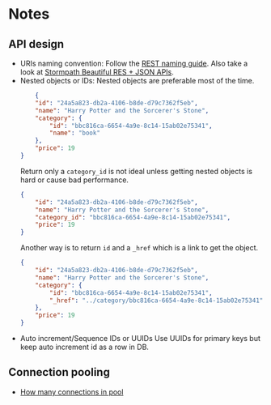 # Notes
## API design
- URIs naming convention: 
Follow the [REST naming guide](https://restfulapi.net/resource-naming/). Also take a look at [Stormpath Beautiful RES + JSON APIs](https://www.slideshare.net/stormpath/rest-jsonapis).
- Nested objects or IDs:
    Nested objects are preferable most of the time.
	```json
		{
		"id": "24a5a823-db2a-4106-b8de-d79c7362f5eb",
		"name": "Harry Potter and the Sorcerer's Stone",
		"category": {
			"id": "bbc816ca-6654-4a9e-8c14-15ab02e75341",
			"name": "book"
		},
		"price": 19
	}
	```
	Return only a `category_id` is not ideal unless getting nested objects is hard or cause bad performance.
	```json
	{
		"id": "24a5a823-db2a-4106-b8de-d79c7362f5eb",
		"name": "Harry Potter and the Sorcerer's Stone",
		"category_id": "bbc816ca-6654-4a9e-8c14-15ab02e75341",
		"price": 19
	}
	```
	Another way is to return `id` and a `_href` which is a link to get the object.
	```json
	{
		"id": "24a5a823-db2a-4106-b8de-d79c7362f5eb",
		"name": "Harry Potter and the Sorcerer's Stone",
		"category": {
			"id": "bbc816ca-6654-4a9e-8c14-15ab02e75341",
			"_href": "../category/bbc816ca-6654-4a9e-8c14-15ab02e75341"
		},
		"price": 19
	}
	```
- Auto increment/Sequence IDs or UUIDs
Use UUIDs for primary keys but keep auto increment id as a row in DB.
## Connection pooling
- [How many connections in pool](https://github.com/brettwooldridge/HikariCP/wiki/About-Pool-Sizing)
